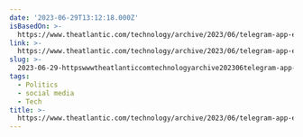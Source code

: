 ```yaml
---
date: '2023-06-29T13:12:18.000Z'
isBasedOn: >-
  https://www.theatlantic.com/technology/archive/2023/06/telegram-app-encrypted-messaging-russia/674558/
link: >-
  https://www.theatlantic.com/technology/archive/2023/06/telegram-app-encrypted-messaging-russia/674558/
slug: >-
  2023-06-29-httpswwwtheatlanticcomtechnologyarchive202306telegram-app-encrypted-messaging-russia674558
tags:
  - Politics
  - social media
  - Tech
title: >-
  https://www.theatlantic.com/technology/archive/2023/06/telegram-app-encrypted-messaging-russia/674558/
---
```


